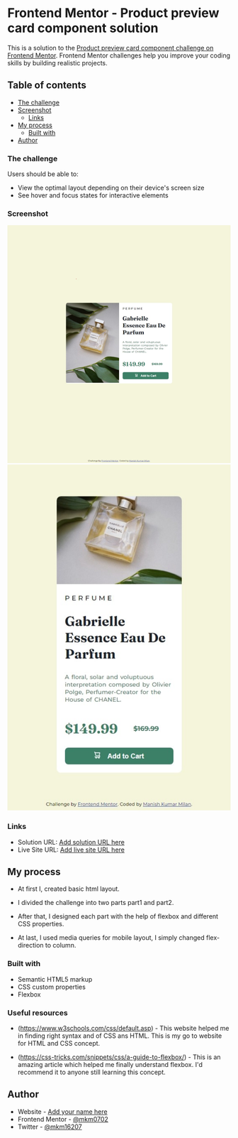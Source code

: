 # Frontend Mentor - Product preview card component solution

This is a solution to the [Product preview card component challenge on Frontend Mentor](https://www.frontendmentor.io/challenges/product-preview-card-component-GO7UmttRfa). Frontend Mentor challenges help you improve your coding skills by building realistic projects.

## Table of contents

- [The challenge](#the-challenge)
- [Screenshot](#screenshot)
  - [Links](#links)
- [My process](#my-process)
  - [Built with](#built-with)
- [Author](#author)

### The challenge

Users should be able to:

- View the optimal layout depending on their device's screen size
- See hover and focus states for interactive elements

### Screenshot

![](./screenshot.jpeg)
![](./screenshotm.jpeg)

### Links

- Solution URL: [Add solution URL here](https://your-solution-url.com)
- Live Site URL: [Add live site URL here](https://your-live-site-url.com)

## My process

- At first I, created basic html layout.
- I divided the challenge into two parts part1 and part2.
- After that, I designed each part with the help of flexbox and different CSS properties.

- At last, I used media queries for mobile layout, I simply changed flex-direction to column.

### Built with

- Semantic HTML5 markup
- CSS custom properties
- Flexbox

### Useful resources

- (https://www.w3schools.com/css/default.asp) - This website helped me in finding right syntax and of CSS ans HTML. This is my go to website for HTML and CSS concept.

- (https://css-tricks.com/snippets/css/a-guide-to-flexbox/) - This is an amazing article which helped me finally understand flexbox. I'd recommend it to anyone still learning this concept.

## Author

- Website - [Add your name here](https://www.your-site.com)
- Frontend Mentor - [@mkm0702](https://www.frontendmentor.io/profile/mkm0702)
- Twitter - [@mkm16207](https://twitter.com/mkm16207)
